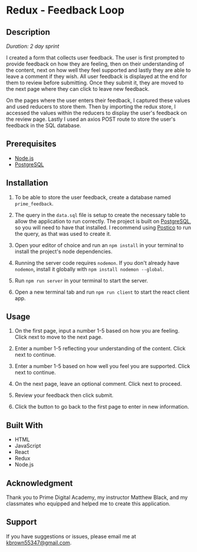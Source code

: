 # Redux - Feedback Loop

## Description

*Duration: 2 day sprint*

I created a form that collects user feedback. The user is first prompted to provide feedback on how they are feeling, then on their understanding of the content, next on how well they feel supported and lastly they are able to leave a comment if they wish. All user feedback is displayed at the end for them to review before submitting. Once they submit it, they are moved to the next page where they can click to leave new feedback.

On the pages where the user enters their feedback, I captured these values and used reducers to store them. Then by importing the redux store, I accessed the values within the reducers to display the user's feedback on the review page. Lastly I used an axios POST route to store the user's feedback in the SQL database.

## Prerequisites

- [Node.js](https://nodejs.org/en/)
- [PostgreSQL](https://www.postgresql.org/download/)

## Installation

1. To be able to store the user feedback, create a database named `prime_feedback`.

2. The query in the `data.sql` file is setup to create the necessary table to allow the application to run correctly. The project is built on [PostgreSQL](https://www.postgresql.org/download/), so you will need to have that installed. I recommend using [Postico](https://eggerapps.at/postico/) to run the query, as that was used to create it.

3. Open your editor of choice and run an `npm install` in your terminal to install the project's node dependencies.

4. Running the server code requires `nodemon`. If you don't already have `nodemon`, install it globally with `npm install nodemon --global`. 

5. Run `npm run server` in your terminal to start the server.

6. Open a new terminal tab and run `npm run client` to start the react client app.

## Usage

1. On the first page, input a number 1-5 based on how you are feeling. Click next to move to the next page.

2. Enter a number 1-5 reflecting your understanding of the content. Click next to continue.

3. Enter a number 1-5 based on how well you feel you are supported. Click next to continue.

4. On the next page, leave an optional comment. Click next to proceed.

5. Review your feedback then click submit.

6. Click the button to go back to the first page to enter in new information.

## Built With

- HTML
- JavaScript
- React
- Redux
- Node.js

## Acknowledgment

Thank you to Prime Digital Academy, my instructor Matthew Black, and my classmates who equipped and helped me to create this application.

## Support

If you have suggestions or issues, please email me at kbrown55347@gmail.com.